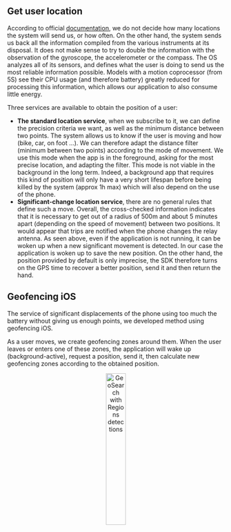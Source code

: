 ##  Get user location
According to official [documentation](https://developer.apple.com/documentation/corelocation/getting_the_user_s_location), we do not decide how many locations the system will send us, or how often. On the other hand, the system sends us back all the information compiled from the various instruments at its disposal. It does not make sense to try to double the information with the observation of the gyroscope, the accelerometer or the compass.
The OS analyzes all of its sensors, and defines what the user is doing to send us the most reliable information possible. Models with a motion coprocessor (from 5S) see their CPU usage (and therefore battery) greatly reduced for processing this information, which allows our application to also consume little energy.

Three services are available to obtain the position of a user:
* **The standard location service**, when we subscribe to it, we can define the precision criteria we want, as well as the minimum distance between two points. The system allows us to know if the user is moving and how (bike, car, on foot ...). We can therefore adapt the distance filter (minimum between two points) according to the mode of movement. We use this mode when the app is in the foreground, asking for the most precise location, and adapting the filter. This mode is not viable in the background in the long term. Indeed, a background app that requires this kind of position will only have a very short lifespan before being killed by the system (approx 1h max) which will also depend on the use of the phone.
* **Significant-change location service**, there are no general rules that define such a move. Overall, the cross-checked information indicates that it is necessary to get out of a radius of 500m and about 5 minutes apart (depending on the speed of movement) between two positions. It would appear that trips are notified when the phone changes the relay antenna. As seen above, even if the application is not running, it can be woken up when a new significant movement is detected. In our case the application is woken up to save the new position. On the other hand, the position provided by default is only imprecise, the SDK therefore turns on the GPS time to recover a better position, send it and then return the hand.

## Geofencing iOS

The service of significant displacements of the phone using too much the battery without giving us enough points, we developed method using geofencing iOS.

As a user moves, we create geofencing zones around them. When the user leaves or enters one of these zones, the application will wake up (background-active), request a position, send it, then calculate new geofencing zones according to the obtained position.
<p align="center">
  <img alt="GeoSearch with Regions detections" src="https://github.com/woosmap/woosmap-geofencing-ios-sdk/raw/master/assets/WoosmapGeofencing3.png" width="30%">
</p>
